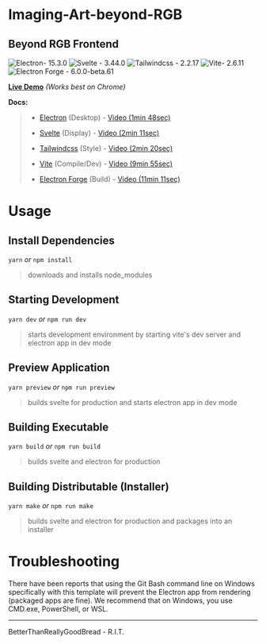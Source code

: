 
# Imaging-Art-beyond-RGB

## Beyond RGB Frontend
![Electron- 15.3.0](https://badgen.net/badge/Electron/15.3.0/blue)  ![Svelte - 3.44.0](https://badgen.net/badge/Svelte/3.44.0/orange) ![Tailwindcss - 2.2.17](https://badgen.net/badge/Tailwindcss/2.2.17/purple) ![Vite- 2.6.11](https://badgen.net/badge/Vite/2.6.11/green) ![Electron Forge - 6.0.0-beta.61](https://badgen.net/badge/Electron%20Forge/6.0.0-beta.61/red)

[**Live Demo**](https://dev.d2m0gyo8ptlels.amplifyapp.com/) *(Works best on Chrome)*

  

**Docs:**
>  -  [Electron](https://www.electronjs.org/docs/latest/) (Desktop) - [Video (1min 48sec)](https://www.youtube.com/watch?v=m3OjWNFREJo)
>
>  -  [Svelte](https://svelte.dev/docs) (Display) - [Video (2min 11sec)](https://www.youtube.com/watch?v=rv3Yq-B8qp4)
>
>  -  [Tailwindcss](https://tailwindcss.com/docs) (Style) - [Video (2min 20sec)](https://www.youtube.com/watch?v=mr15Xzb1Ook)
>
>  -  [Vite](https://vitejs.dev/guide/) (Compile/Dev) - [Video (9min 55sec)](https://www.youtube.com/watch?v=5IG4UmULyoA)
>
>  -  [Electron Forge](https://www.electronforge.io/) (Build) - [Video (11min 11sec)](https://www.youtube.com/watch?v=3yqDxhR2XxE)

  

# Usage

  

## Install Dependencies

  

`yarn` *or* `npm install`

  >downloads and installs node_modules 

## Starting Development

  

`yarn dev` *or* `npm run dev`

>starts development environment by starting vite's dev server and electron app in dev mode

  

## Preview Application

  

`yarn preview` *or* `npm run preview`

>builds svelte for production and starts electron app in dev mode

  

## Building Executable

  

`yarn build` *or* `npm run build`

>builds svelte and electron for production

  

## Building Distributable (Installer)

  

`yarn make` *or* `npm run make`

>builds svelte and electron for production and packages into an installer

  

# Troubleshooting

There have been reports that using the Git Bash command line on Windows specifically with this template will prevent the Electron app from rendering (packaged apps are fine). We recommend that on Windows, you use CMD.exe, PowerShell, or WSL.

  

---

  

BetterThanReallyGoodBread - R.I.T.